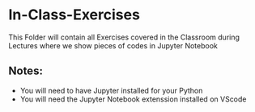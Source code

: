 # In-Class-Exercises
This Folder will contain all Exercises covered in the Classroom during Lectures where we show pieces of codes in Jupyter Notebook
## Notes:
- You will need to have Jupyter installed for your Python
- You will need the Jupyter Notebook extenssion installed on VScode
